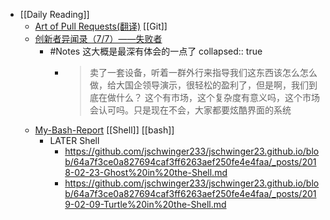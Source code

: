- [[Daily Reading]]
	- [Art of Pull Requests(翻译)](http://drmingdrmer.github.io/culture/2019/12/20/pr.html) [[Git]]
	- [创新者异闻录（7/7）——失败者](https://a-wing.top/self/2021/02/28/innovator-7)
		- #Notes 这大概是最深有体会的一点了
		  collapsed:: true
			- > 卖了一套设备，听着一群外行来指导我们这东西该怎么怎么做，给大国企领导演示，很轻松的盈利了，但是啊，我们到底在做什么？
			  这个有市场，这个复杂度有意义吗，这个市场会认可吗。只是现在不会，大家都要炫酷界面的系统
	- [My-Bash-Report](https://github.com/jschwinger233/jschwinger23.github.io/blob/master/_posts/2020-03-15-My-Bash-Report-2020.md) [[Shell]] [[bash]]
		- LATER Shell
			- https://github.com/jschwinger233/jschwinger23.github.io/blob/64a7f3ce0a827694caf3ff6263aef250fe4e4faa/_posts/2018-02-23-Ghost%20in%20the-Shell.md
			- https://github.com/jschwinger233/jschwinger23.github.io/blob/64a7f3ce0a827694caf3ff6263aef250fe4e4faa/_posts/2019-02-09-Turtle%20in%20the-Shell.md